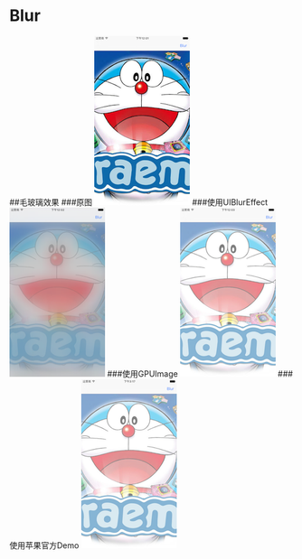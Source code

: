 # Blur
##毛玻璃效果
###原图
![image](https://github.com/Goodman333/Blur/blob/master/Image/origin.png)
###使用UIBlurEffect
![image](https://github.com/Goodman333/Blur/blob/master/Image/UIBlurEffect.png)
###使用GPUImage
![image](https://github.com/Goodman333/Blur/blob/master/Image/GPUImage.png)
###使用苹果官方Demo
![image](https://github.com/Goodman333/Blur/blob/master/Image/Apple.png)
